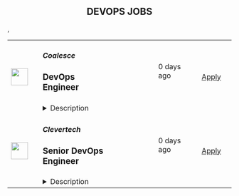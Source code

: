 <div align="center"><h2>DEVOPS JOBS</h2></div><table><tr>
                <td width="100" height="100" rowspan="2">
                    <img src="https://pbs.twimg.com/profile_images/1470600385861611521/zGMS9sPM_400x400.png" width="38px" height="auto">
                </td>
                <td width="300">
                    <h5>Coalesce</h5>
                    <h3>DevOps Engineer</h3>
                </td>
                <td width="300">
                    <code></code>
                </td>
                <td width="200">
                <text>0 days ago</text>
                </td>
                <td width="100" rowspan="2">
                <a href="https://jobs.lever.co/coalesce.io/497eaa6d-bd10-438d-8ea9-0cf90a2b2d05" align="right" target="_blank">Apply</a>
                </td>
            </tr>
            <tr>
                <td colspan="3">
                <details><summary>Description</summary>
                <div class="section page-centered" data-qa="job-description"><div><span style="font-size: 10pt">Coalesce Software is hiring a DevOps Engineer to help us build the future of data analytics tooling. In this role you will play an important role in delivering our SaaS product to our customers at velocity and with reliability, working closely with our product, engineering, and customer success teams to keep our product moving forward and ensure an exceptional user experience for our customers.</span></div><div><br></div><div><span style="font-size: 10pt">What exactly does Coalesce do? Coalesce solves the most commonly failed project in IT: the data warehouse. Companies today need to be-data driven to be competitive. Coalesce is the only cloud-first data platform that enables companies to transform and streamline their analytics process, enabling data-driven decision making and visibility at enterprise scale.</span></div></div><div class="section page-centered"><div><h3>Key Responsibilities</h3><ul class="posting-requirements plain-list"><ul><li>Design and implement automated software builds, testing infrastructure, deployments, and associated monitoring</li><li>Contribute to CI/CD processes and infrastructure to facilitate faster deployment and testing times for software engineering teams</li><li>Contribute to planning and prioritization discussions</li><li>Facilitate onboarding customers from an infrastructure perspective</li></ul></ul></div></div><div class="section page-centered"><div><h3>Qualifications</h3><ul class="posting-requirements plain-list"><ul><li>Proficient with Kubernetes and/or Docker, preferably experience with GKE</li><li>Proficient with Google Cloud Platform or any major cloud platform--including experience with setting up and maintaining VMs, load balancing, containerization, certificates, etc.</li><li>Experience with GitHub Actions and Argo or similar CI/CD tooling</li><li>Experience with Terraform or similar IaaS</li><li>Experience with monitoring SaaS services</li><li>Exposure to software testing and the software development lifecycle</li></ul></ul></div></div><!--[2022-11-28] [GOLD-2535] Remove payTransparencyV1 when feature flag is fully removed--><div class="section page-centered" data-qa="closing-description"><div><span style="font-size: 10pt">Not a perfect fit? That’s OK! We have senior team members that can help you level up… Most importantly we are looking for individuals with the demonstrated ability to independently learn and develop. If you have an interest in data analytics and building great software with a high caliber team, we want to hear from you.</span></div></div><div class="section page-centered last-section-apply" data-qa="btn-apply-bottom"><a class="postings-btn template-btn-submit cerulean" data-qa="show-page-apply" href="https://jobs.lever.co/coalesce.io/497eaa6d-bd10-438d-8ea9-0cf90a2b2d05/apply">Apply for this job</a></div>
                </details>
                </td>
            </tr>,<tr>
                <td width="100" height="100" rowspan="2">
                    <img src="https://pbs.twimg.com/profile_images/1410605776171790343/H2oHr9kW_400x400.jpg" width="38px" height="auto">
                </td>
                <td width="300">
                    <h5>Clevertech</h5>
                    <h3>Senior DevOps Engineer</h3>
                </td>
                <td width="300">
                    <code></code>
                </td>
                <td width="200">
                <text>0 days ago</text>
                </td>
                <td width="100" rowspan="2">
                <a href="https://clevertech.biz/remote-jobs/sr-dev-ops" align="right" target="_blank">Apply</a>
                </td>
            </tr>
            <tr>
                <td colspan="3">
                <details><summary>Description</summary>
                Experience Remote done Right.
Over 20 years of remote experience, all 500+ staff are 100% remote and we still grow vibrant relationships, provide exceptional opportunities for career growth while working with stellar clients on ambitious projects

#### What we're working on:
Enterprise companies turn to us to help them launch innovative digital products that interact with hundreds of millions of customers, transactions and data points. The problems we solve every day are real and require creativity, grit and determination. We are building a culture that challenges norms while fostering experimentation and personal growth. In order to grasp the scale of problems we face, ideally, you have some exposure to Logistics, FinTech, Transportation, Insurance, Media or other complex multifactor industries

#### Requirements

- 7+ years of professional experience (A technical assessment will be required)
- Senior-level experience of at least 6 years of experience with AWS (EC2, RDS, S3, ECS, ELB)
- Strong background in Linux and Mongo Atlas administration
- Experience deploying Kubernetes in a production environment
- Experience with CI/CD in Jenkins or CircleCi
- Infrastructure as code (we use Terraform)
- Experience with requirement gathering and presentation to executives
- Advanced English fluency, verbal and written
- Professional, empathic, team player
- Problem solver, proactive, go-getter

#### Straight from the Devs
Watch short snippets of actual developers (Real, not scripted) share why they joined [YouTube Playlist](https://cleverte.ch/3)

#### Why Clevertech is an amazing place to work at
At Clevertech, you can expect that you will:

- Be 100% dedicated to one project at a time so that you can hone your skills, innovate and grow
- Be a part of a team of talented and friendly senior-level developers
- Work on projects that allow you to use cutting edge tech. We believe in constantly evolving your mastery

The result? We produce meaningful work and we are truly proud and excited to be creating waves in an industry under transformation.

Job is 100% Remote, please make sure you have a comfortable office set at your desired work location.


                </details>
                </td>
            </tr>,<tr>
                <td width="100" height="100" rowspan="2">
                    <img src="https://pbs.twimg.com/profile_images/1410605776171790343/H2oHr9kW_400x400.jpg" width="38px" height="auto">
                </td>
                <td width="300">
                    <h5>Clevertech</h5>
                    <h3>DevOps Director</h3>
                </td>
                <td width="300">
                    <code></code>
                </td>
                <td width="200">
                <text>0 days ago</text>
                </td>
                <td width="100" rowspan="2">
                <a href="https://clevertech.biz/remote-jobs/sr-devops-director" align="right" target="_blank">Apply</a>
                </td>
            </tr>
            <tr>
                <td colspan="3">
                <details><summary>Description</summary>
                Experience Remote done Right.
With over 20 years of remote experience, all 500+ staff are 100% remote. We grow vibrant relationships and provide exceptional opportunities for career growth while working with stellar clients on ambitious projects.

### About Us:
We are a fully remote company with over 20 years of experience working remotely. Our team of 500+ staff works with stellar clients on ambitious projects, providing exceptional opportunities for career growth and vibrant relationships. We specialize in helping enterprise companies launch innovative digital products that interact with millions of customers, transactions, and data points. Our culture fosters experimentation and personal growth, challenging norms to solve real-world problems with creativity, grit, and determination.

#### What are you going to do?:
In this role, you'll collaborate with peers, senior leaders, and stakeholders to drive transformative business opportunities using cutting-edge technology platforms. You'll work on developing and delivering innovative solutions across teams while demonstrating technical leadership in implementing, deploying, delivering, and operating technical solutions. Additionally, you'll identify opportunities to strengthen Capability and Modernization practices while managing system changes seamlessly without interruption to teams and users. As a progressive thought leader, you'll empower and energize high-performing teams while working collaboratively in a virtual environment. You'll quickly identify optimal solutions while automating workflows and driving towards big-picture goals and milestones, all while maintaining strong attention to detail.

#### Requirements:
* 7+ years of professional experience (A technical assessment will be required)
* 3+ years of experience in a technical lead role
* Senior-level experience of at least 6 years of experience with AWS (EC2, RDS, S3, ECS, ELB)
* Strong background in Linux and Mongo Atlas administration
* Experience deploying Kubernetes in a production environment
* Experience with CI/CD in Jenkins or CircleCi as well as ArgoCD
* Infrastructure as code (we use Terraform)
* Proven experience, desire, and skills to shape DevOps/SRE practices across an organization
* Experience with requirement gathering and presentation to executives
* Exposure working directly with, CEOs, CTO/VP Directors
* Experience working with multiple projects
* Support development teams in the setup, release, and operations of services in various environments
* Advanced English fluency, verbal and written
* Professional, empathic, team player
* Problem solver, proactive, go-getter



#### Straight from the Devs
Watch short snippets of actual developers (Real, not scripted) and share why they joined [YouTube Playlist](https://cleverte.ch/3)

#### Why Clevertech is an amazing place to Work at
At Clevertech, you can expect that you will:

- Be 100% dedicated to one project at a time so that you can hone your skills, innovate and grow
- Be a part of a team of talented and friendly senior-level developers
- Work on projects that allow you to use cutting-edge tech. We believe in constantly evolving your mastery

The result? We produce meaningful work and are truly proud and excited to create waves in an industry under transformation.

The job is 100% Remote. Please make sure you have a comfortable office set at your desired work location.


                </details>
                </td>
            </tr>,<tr>
                <td width="100" height="100" rowspan="2">
                    <img src="https://pbs.twimg.com/profile_images/1410605776171790343/H2oHr9kW_400x400.jpg" width="38px" height="auto">
                </td>
                <td width="300">
                    <h5>Clevertech</h5>
                    <h3>Senior DevOps Engineer - Azure</h3>
                </td>
                <td width="300">
                    <code></code>
                </td>
                <td width="200">
                <text>0 days ago</text>
                </td>
                <td width="100" rowspan="2">
                <a href="https://clevertech.biz/remote-jobs/sr-azure-dev-ops-1680187993237" align="right" target="_blank">Apply</a>
                </td>
            </tr>
            <tr>
                <td colspan="3">
                <details><summary>Description</summary>
                Experience Remote done Right.
With over 20 years of remote experience, all 500+ staff are 100% remote. We grow vibrant relationships and provide exceptional opportunities for career growth while working with stellar clients on ambitious projects.

### About Us:
We are a fully remote company with over 20 years of experience working remotely. Our team of 500+ staff works with stellar clients on ambitious projects, providing exceptional opportunities for career growth and vibrant relationships. We specialize in helping enterprise companies launch innovative digital products that interact with millions of customers, transactions, and data points. Our culture fosters experimentation and personal growth, challenging norms to solve real-world problems with creativity, grit, and determination.

#### What We're Working On:
We work with clients in complex, multifactor industries, including Logistics, FinTech, Transportation, Insurance, Media, and others. Our projects require a deep understanding of supply chain logistics and data management, and we are looking for a DevOps Data Engineer with experience in these areas. As part of our team, you will work on innovative solutions that involve moving and processing large amounts of data on Azure, deploying Kubernetes in a production environment, and using Terraform for infrastructure as code.

#### Requirements:
* Senior-level experience of at least 7 years with Azure DevOps
* Experience working with big data and migrating to Azure
* Experience with ETL pipelines, Data Governance, Cosmos DB, and PostgreSQL
* Near Real-Time Data Ingestion experience will be advantageous 
* Experience deploying Kubernetes in a production environment
* Experience with CI/CD in Jenkins or CircleCI
* Experience with Azure Kubernetes Service, azure functions, or Event Hub
* Expert knowledge of infrastructure-as-code using Terraform
* Experience with DevOps methodologies, tools, and practices, including CI/CD, Terraform, Kubernetes, and horizontal scaling
* Experience with requirement gathering and presentation to executives
* Advanced English fluency, verbal and written
* Professional, empathetic, team player
* Problem solver, proactive, go-getter


#### Straight from the Devs
Watch short snippets of actual developers (Real, not scripted) and share why they joined [YouTube Playlist](https://cleverte.ch/3)

#### Why Clevertech is an amazing place to work at
At Clevertech, you can expect that you will:

- Be 100% dedicated to one project at a time so that you can hone your skills, innovate and grow
- Be a part of a team of talented and friendly senior-level developers
- Work on projects that allow you to use cutting-edge tech. We believe in constantly evolving your mastery

The result? We produce meaningful work and are truly proud and excited to create waves in an industry under transformation.

Job is 100% Remote. Please make sure you have a comfortable office set at your desired work location.


                </details>
                </td>
            </tr></table>